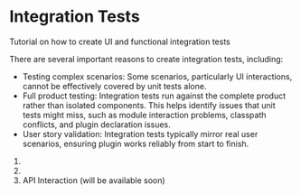<!-- Copyright 2000-2025 JetBrains s.r.o. and contributors. Use of this source code is governed by the Apache 2.0 license. -->

# Integration Tests

<primary-label ref="2023.2"/>

<link-summary>Tutorial on how to create UI and functional integration tests</link-summary>

There are several important reasons to create integration tests, including:

* Testing complex scenarios: Some scenarios, particularly UI interactions, cannot be effectively covered by unit tests alone.
* Full product testing: Integration tests run against the complete product rather than isolated components. This helps identify issues that unit tests might miss, such as module interaction problems, classpath conflicts, and plugin declaration issues.
* User story validation: Integration tests typically mirror real user scenarios, ensuring plugin works reliably from start to finish.


1. [](integration_tests_intro.md)
2. [](integration_tests_ui.md)
3. API Interaction (will be available soon)


